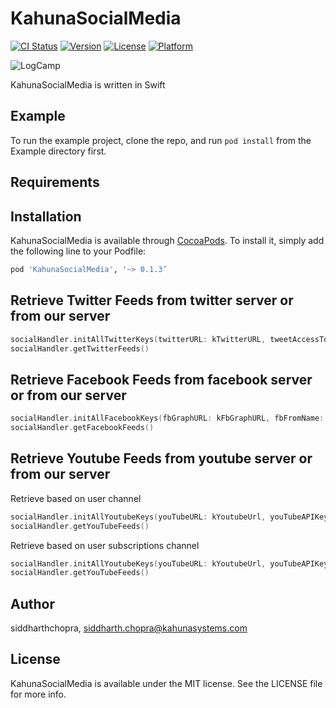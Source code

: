 # KahunaSocialMedia

[![CI Status](http://img.shields.io/travis/siddharthchopra/KahunaSocialMedia.svg?style=flat)](https://travis-ci.org/siddharthchopra/KahunaSocialMedia)
[![Version](https://img.shields.io/cocoapods/v/KahunaSocialMedia.svg?style=flat)](http://cocoapods.org/pods/KahunaSocialMedia)
[![License](https://img.shields.io/cocoapods/l/KahunaSocialMedia.svg?style=flat)](http://cocoapods.org/pods/KahunaSocialMedia)
[![Platform](https://img.shields.io/cocoapods/p/KahunaSocialMedia.svg?style=flat)](http://cocoapods.org/pods/KahunaSocialMedia)

![LogCamp](http://www.kahuna-mobihub.com/templates/ja_puresite/images/logo-trans.png)

KahunaSocialMedia is written in Swift

## Example

To run the example project, clone the repo, and run `pod install` from the Example directory first.

## Requirements

## Installation

KahunaSocialMedia is available through [CocoaPods](http://cocoapods.org). To install
it, simply add the following line to your Podfile:

```ruby
pod 'KahunaSocialMedia', '~> 0.1.3’
```

 
## Retrieve Twitter Feeds from twitter server or from our server

```swift
socialHandler.initAllTwitterKeys(twitterURL: kTwitterURL, tweetAccessToken: kTweetAccessToken, tweetSecretKey: kTweetAccessTokenSecret, tweetConsumerKey: kTweetConsumerKey, tweetConsumerSecret: kTweetConsumerSecret, tweetOwnerSecretName: kTweetOwnerScreenName, tweetSlugName: kTweetSlugName)
socialHandler.getTwitterFeeds() 
  ```
  
   
## Retrieve Facebook Feeds from facebook server or from our server

```swift
socialHandler.initAllFacebookKeys(fbGraphURL: kFbGraphURL, fbFromName: kFbFromName, fbAppSecret: kFbAppSecret, fbAppID: kFbAppID)
socialHandler.getFacebookFeeds()
  ```
  
     
## Retrieve Youtube Feeds from youtube server or from our server
Retrieve based on user channel
```swift
socialHandler.initAllYoutubeKeys(youTubeURL: kYoutubeUrl, youTubeAPIKey: kYoutubeAPIKey, youTubeUser: kYouTubeUser, videosCountForSubscriptionChannel: kVideosCountForSubscriptionChannel, countForSubscribedChannel: kCountForSubscribedChannel, userChannelId: kUserChannelId, userChannelOnly:true , isLoadFromSubscriptions: "false")
socialHandler.getYouTubeFeeds()
  ```
Retrieve based on user subscriptions channel
```swift
socialHandler.initAllYoutubeKeys(youTubeURL: kYoutubeUrl, youTubeAPIKey: kYoutubeAPIKey, youTubeUser: kYouTubeUser, videosCountForSubscriptionChannel: kVideosCountForSubscriptionChannel, countForSubscribedChannel: kCountForSubscribedChannel, userChannelId: "", userChannelOnly:false , isLoadFromSubscriptions: isLoadFromSubscriptions)
socialHandler.getYouTubeFeeds()
  ```

## Author

siddharthchopra, siddharth.chopra@kahunasystems.com

## License

KahunaSocialMedia is available under the MIT license. See the LICENSE file for more info.
